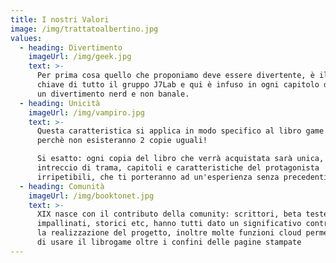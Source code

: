 ```yaml
---
title: I nostri Valori
image: /img/trattatoalbertino.jpg
values:
  - heading: Divertimento
    imageUrl: /img/geek.jpg
    text: >-
      Per prima cosa quello che proponiamo deve essere divertente, è il valore
      chiave di tutto il gruppo J7Lab e qui è infuso in ogni capitolo del libro,
      un divertimento nerd e non banale.
  - heading: Unicità
    imageUrl: /img/vampiro.jpg
    text: >-
      Questa caratteristica si applica in modo specifico al libro game XIX,
      perchè non esisteranno 2 copie uguali!

      Si esatto: ogni copia del libro che verrà acquistata sarà unica, un
      intreccio di trama, capitoli e caratteristiche del protagonista
      irripetibili, che ti porteranno ad un'esperienza senza precedenti.
  - heading: Comunità
    imageUrl: /img/booktonet.jpg
    text: >-
      XIX nasce con il contributo della comunity: scrittori, beta testers,
      impallinati, storici etc, hanno tutti dato un significativo contributo per
      la realizzazione del progetto, inoltre molte funzioni cloud permetteranno
      di usare il librogame oltre i confini delle pagine stampate
---
```


